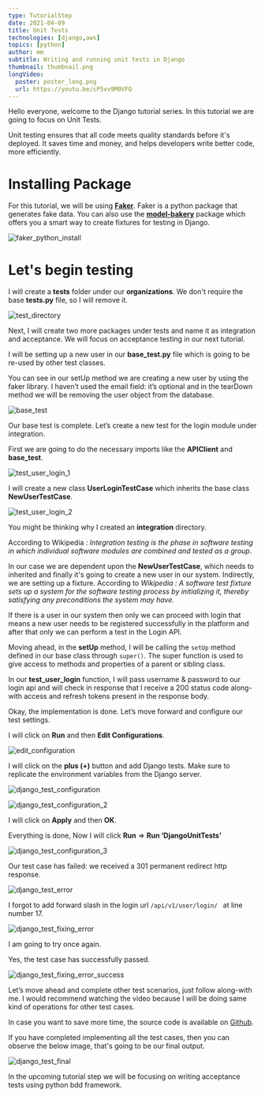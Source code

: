```yaml
---
type: TutorialStep
date: 2021-04-09
title: Unit Tests
technologies: [django,aws]
topics: [python]
author: mm
subtitle: Writing and running unit tests in Django
thumbnail: thumbnail.png
longVideo:
  poster: poster_long.png
  url: https://youtu.be/cP5vv9M0VFQ
---
```


Hello everyone, welcome to the Django tutorial series. In this tutorial we are going to focus on Unit Tests.

Unit testing ensures that all code meets quality standards before it's deployed. It saves time and money, 
and helps developers write better code, more efficiently.


# Installing Package

For this tutorial, we will be using **[Faker](https://pypi.org/project/Faker/)**. Faker is a python package that generates
fake data. You can also use the **[model-bakery](https://pypi.org/project/model-bakery/)** package which offers you a smart way to
create fixtures for testing in Django. 

![faker_python_install](./steps/step1.png)


# Let's begin testing


I will create a **tests** folder under our **organizations**. We don't require the base **tests.py** file, so I will
remove it.

![test_directory](./steps/step2.png)

Next, I will create two more packages under tests and name it as integration and acceptance. We will focus on acceptance testing in our next tutorial. 

I will be setting up a new user in our **base_test.py** file which is going to be re-used by other test classes.


You can see in our setUp method we are creating a new user by using the faker library. I haven’t used the email field: 
it’s optional and in the tearDown method we will be removing the user object from the database.

![base_test](./steps/step3.png)

Our base test is complete. Let’s create a new test for the login module under integration.

First we are going to do the necessary imports like the **APIClient** and **base_test**.


![test_user_login_1](./steps/step4.png)

I will create a new class **UserLoginTestCase** which inherits the base class **NewUserTestCase**.

![test_user_login_2](./steps/step5.png)

You might be thinking why I created an **integration** directory. 

According to Wikipedia : <em>Integration testing is the phase in
software testing in which individual software modules are combined and tested as a group</em>. 

In our case we are dependent upon the **NewUserTestCase**, which needs to inherited and finally it's going to create a new user 
in our system. Indirectly, we are setting up a fixture. According to <em>Wikipedia : A software test fixture sets up a 
system for the software testing process by initializing it, thereby satisfying any preconditions the system may have.</em>

If there is a user in our system then only we can 
proceed with login that means a new user needs to be registered successfully in the platform and after that only
we can perform a test in the Login API.


Moving ahead, in the **setUp** method, I will be calling the `setUp` method defined in our 
base class through `super()`. The super function is used to give access to methods
and properties of a parent or sibling class. 


In our **test_user_login** function, I will pass username & password to our login api and
will check in response that I receive a 200 status code along-with access and refresh tokens 
present in the response body.

Okay, the implementation is done. Let’s move forward and configure our test settings. 

I will click on **Run** and then **Edit Configurations**.

![edit_configuration](./steps/step6.png)


I will click on the **plus (+)** button and add Django tests. Make sure to replicate the environment variables from the Django server.


![django_test_configuration](./steps/step7.png)

![django_test_configuration_2](./steps/step8.png)

I will click on **Apply** and then **OK**.


Everything is done, Now I will click **Run** ⇒  **Run ‘DjangoUnitTests’**

![django_test_configuration_3](./steps/step9.png)

Our test case has failed: we received a 301 permanent redirect http response. 

![django_test_error](./steps/step10.png)

I forgot to add forward slash in the login url ```/api/v1/user/login/ ``` at line number 17.

![django_test_fixing_error](./steps/step11.png)

I am going to try once again.

Yes, the test case has successfully passed.

![django_test_fixing_error_success](./steps/step12.png)

Let’s move ahead and complete other test scenarios, just follow along-with me. I would recommend watching the video because 
I will be doing same kind of operations for other test cases. 

In case you want to save more time, the source code is available on [Github](https://github.com/mukulmantosh/SampleDemo).

If you have completed implementing all the test cases, then you can observe the below image, that's going to be our final output.

![django_test_final](./steps/step13.png)

In the upcoming tutorial step we will be focusing on writing acceptance tests using python bdd framework.





